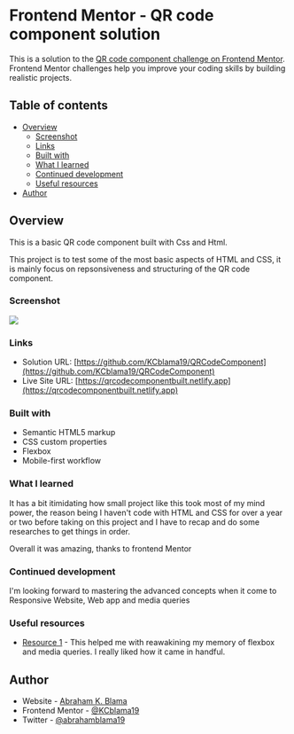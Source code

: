 # Frontend Mentor - QR code component solution

This is a solution to the [QR code component challenge on Frontend Mentor](https://www.frontendmentor.io/challenges/qr-code-component-iux_sIO_H). Frontend Mentor challenges help you improve your coding skills by building realistic projects. 

## Table of contents

- [Overview](#overview)
  - [Screenshot](#screenshot)
  - [Links](#links)
  - [Built with](#built-with)
  - [What I learned](#what-i-learned)
  - [Continued development](#continued-development)
  - [Useful resources](#useful-resources)
- [Author](#author)


## Overview

This is a basic QR code component built with Css and Html.

This project is to test some of the most basic aspects of HTML and CSS, it is mainly focus on repsonsiveness and structuring of the QR code component.

### Screenshot

![](./screenshot.png)

### Links

- Solution URL: [https://github.com/KCblama19/QRCodeComponent](https://github.com/KCblama19/QRCodeComponent)
- Live Site URL: [https://qrcodecomponentbuilt.netlify.app](https://qrcodecomponentbuilt.netlify.app)

### Built with

- Semantic HTML5 markup
- CSS custom properties
- Flexbox
- Mobile-first workflow

### What I learned

It has a bit itimidating how small project like this took most of my mind power, the reason being I haven't code with HTML and CSS for over a year or two before taking on this project and I have to recap and do some researches to get things in order.

Overall it was amazing, thanks to frontend Mentor

### Continued development

I'm looking forward to mastering the advanced concepts when it come to Responsive Website, Web app and media queries

### Useful resources

- [Resource 1](https://www.w3schools.com) - This helped me with reawakining my memory of flexbox and media queries. I really liked how it came in handful.

## Author

- Website - [Abraham K. Blama](https://www.github.com/KCblama19)
- Frontend Mentor - [@KCblama19](https://www.frontendmentor.io/profile/KCblama19)
- Twitter - [@abrahamblama19](https://www.twitter.com/@abrahamblama19)
